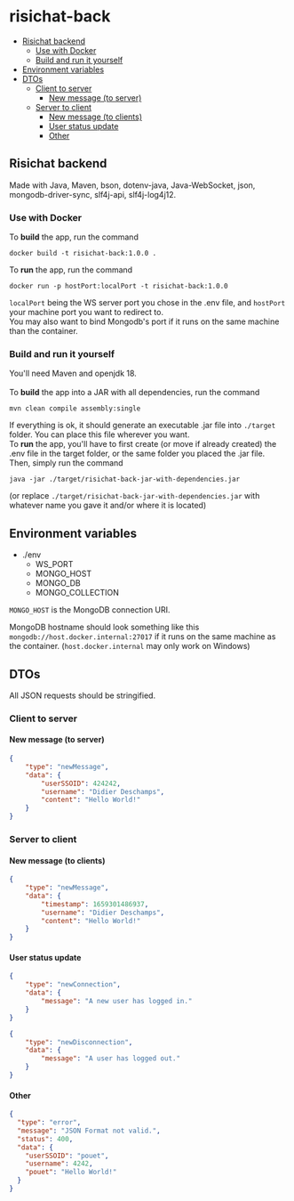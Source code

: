 # risichat-back
- [Risichat backend](#risichat-backend)
  - [Use with Docker](#use-with-docker)
  - [Build and run it yourself](#build-and-run-it-yourself)
- [Environment variables](#environment-variables)
- [DTOs](#dtos)
  - [Client to server](#client-to-server)
    - [New message (to server)](#new-message-to-server)
  - [Server to client](#server-to-client)
    - [New message (to clients)](#new-message-to-clients)
    - [User status update](#user-status-update)
    - [Other](#other)

## Risichat backend
Made with Java, Maven, bson, dotenv-java, Java-WebSocket, json, mongodb-driver-sync, slf4j-api, slf4j-log4j12.

### Use with Docker
To **build** the app, run the command
```shell
docker build -t risichat-back:1.0.0 .
```
To **run** the app, run the command
```shell
docker run -p hostPort:localPort -t risichat-back:1.0.0
```
``localPort`` being the WS server port you chose in the .env file, and ``hostPort`` your machine port you want to redirect to. <br>
You may also want to bind Mongodb's port if it runs on the same machine than the container.

### Build and run it yourself
You'll need Maven and openjdk 18. <br> <br> 
To **build** the app into a JAR with all dependencies, run the command
```shell
mvn clean compile assembly:single
```
If everything is ok, it should generate an executable .jar file into ``./target`` folder. You can place this file wherever you want.<br>
To **run** the app, you'll have to first create (or move if already created) the .env file in the target folder, or the same folder you placed the .jar file.<br>
Then, simply run the command
```shell
java -jar ./target/risichat-back-jar-with-dependencies.jar
```
(or replace ``./target/risichat-back-jar-with-dependencies.jar`` with whatever name you gave it and/or where it is located)
## Environment variables
- ./env
  - WS_PORT
  - MONGO_HOST
  - MONGO_DB
  - MONGO_COLLECTION

 ``MONGO_HOST`` is the MongoDB connection URI.

MongoDB hostname should look something like this ``mongodb://host.docker.internal:27017`` if it runs on the same machine as the container. (``host.docker.internal`` may only work on Windows)

## DTOs
All JSON requests should be stringified.
### Client to server
#### New message (to server)
```JSON
{
    "type": "newMessage",
    "data": {
        "userSSOID": 424242,
        "username": "Didier Deschamps",
        "content": "Hello World!"
    }
}
```
### Server to client
#### New message (to clients)
```JSON
{
    "type": "newMessage",
    "data": {
        "timestamp": 1659301486937,
        "username": "Didier Deschamps",
        "content": "Hello World!"
    }
}
```
#### User status update
```JSON
{
    "type": "newConnection",
    "data": {
        "message": "A new user has logged in."
    }
}
```
```JSON
{
    "type": "newDisconnection",
    "data": {
        "message": "A user has logged out."
    }
}
```
#### Other
```JSON
{
  "type": "error",
  "message": "JSON Format not valid.",
  "status": 400,
  "data": {
    "userSSOID": "pouet",
    "username": 4242,
    "pouet": "Hello World!"
  }
}
```